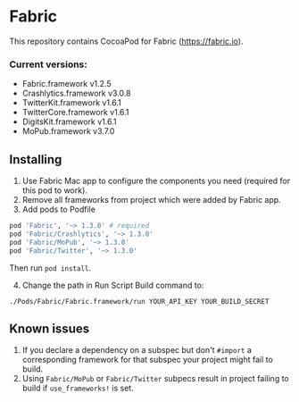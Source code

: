 Fabric
======
This repository contains CocoaPod for Fabric (https://fabric.io).

### Current versions:
* Fabric.framework v1.2.5
* Crashlytics.framework v3.0.8
* TwitterKit.framework v1.6.1
* TwitterCore.framework v1.6.1
* DigitsKit.framework v1.6.1
* MoPub.framework v3.7.0

## Installing
1. Use Fabric Mac app to configure the components you need (required for this pod to work).
2. Remove all frameworks from project which were added by Fabric app.
3. Add pods to Podfile

  ```ruby
pod 'Fabric', '~> 1.3.0' # required
pod 'Fabric/Crashlytics', '~> 1.3.0'
pod 'Fabric/MoPub', '~> 1.3.0'
pod 'Fabric/Twitter', '~> 1.3.0'
```

  Then run `pod install`.

4. Change the path in Run Script Build command to:

  `./Pods/Fabric/Fabric.framework/run YOUR_API_KEY YOUR_BUILD_SECRET`

## Known issues

1. If you declare a dependency on a subspec but don't `#import` a corresponding framework for that subspec your project might fail to build.
2. Using `Fabric/MoPub` or `Fabric/Twitter` subpecs result in project failing to build if `use_frameworks!` is set.
